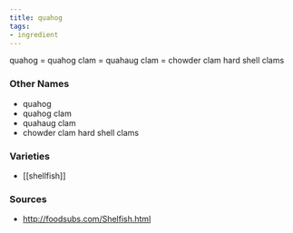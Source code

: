 ```yaml
---
title: quahog
tags:
- ingredient
---
```

quahog = quahog clam = quahaug clam = chowder clam hard shell clams

### Other Names

* quahog
* quahog clam
* quahaug clam
* chowder clam hard shell clams

### Varieties

* [[shellfish]]

### Sources
* http://foodsubs.com/Shelfish.html

